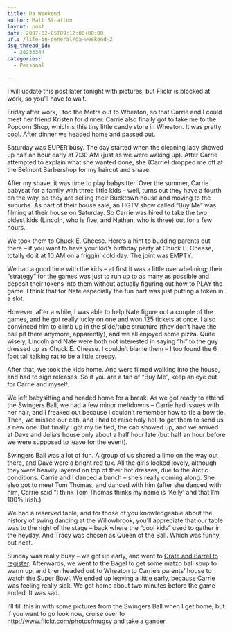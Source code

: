 ```yaml
---
title: Da Weekend
author: Matt Stratton
layout: post
date: 2007-02-05T09:12:00+00:00
url: /life-in-general/da-weekend-2
dsq_thread_id:
  - 28233344
categories:
  - Personal

---
```

I will update this post later tonight with pictures, but Flickr is blocked at work, so you&#8217;ll have to wait.

Friday after work, I too the Metra out to Wheaton, so that Carrie and I could meet her friend Kristen for dinner. Carrie also finally got to take me to the Popcorn Shop, which is this tiny little candy store in Wheaton. It was pretty cool. After dinner we headed home and passed out.

Saturday was SUPER busy. The day started when the cleaning lady showed up half an hour early at 7:30 AM (just as we were waking up). After Carrie attempted to explain what she wanted done, she (Carrie) dropped me off at the Belmont Barbershop for my haircut and shave. 

After my shave, it was time to play babysitter. Over the summer, Carrie babysat for a family with three little kids &#8211; well, turns out they have a fourth on the way, so they are selling their Bucktown house and moving to the suburbs. As part of their house sale, an HGTV show called &#8220;Buy Me&#8221; was filming at their house on Saturday. So Carrie was hired to take the two oldest kids (Lincoln, who is five, and Nathan, who is three) out for a few hours. 

We took them to Chuck E. Cheese. Here&#8217;s a hint to budding parents out there &#8211; if you want to have your kid&#8217;s birthday party at Chuck E. Cheese, totally do it at 10 AM on a friggin&#8217; cold day. The joint was EMPTY. 

We had a good time with the kids &#8211; at first it was a little overwhelming; their &#8220;strategy&#8221; for the games was just to run up to as many as possible and deposit their tokens into them without actually figuring out how to PLAY the game. I think that for Nate especially the fun part was just putting a token in a slot.

However, after a while, I was able to help Nate figure out a couple of the games, and he got really lucky on one and won 125 tickets at once. I also convinced him to climb up in the slide/tube structure (they don&#8217;t have the ball pit there anymore, apparently), and we all enjoyed some pizza. Quite wisely, Lincoln and Nate were both not interested in saying &#8220;hi&#8221; to the guy dressed up as Chuck E. Cheese. I couldn&#8217;t blame them &#8211; I too found the 6 foot tall talking rat to be a little creepy.

After that, we took the kids home. And were filmed walking into the house, and had to sign releases. So if you are a fan of &#8220;Buy Me&#8221;, keep an eye out for Carrie and myself.

We left babysitting and headed home for a break. As we got ready to attend the Swingers Ball, we had a few minor meltdowns &#8211; Carrie had issues with her hair, and I freaked out because I couldn&#8217;t remember how to tie a bow tie. Then, we missed our cab, and I had to raise holy hell to get them to send us a new one. But finally I got my tie tied, the cab showed up, and we arrived at Dave and Julia&#8217;s house only about a half hour late (but half an hour before we were supposed to leave for the event).

Swingers Ball was a lot of fun. A group of us shared a limo on the way out there, and Dave wore a bright red tux. All the girls looked lovely, although they were heavily layered on top of their hot dresses, due to the Arctic conditions. Carrie and I danced a bunch &#8211; she&#8217;s really coming along. She also got to meet Tom Thomas, and danced with him (after she danced with him, Carrie said &#8220;I think Tom Thomas thinks my name is &#8216;Kelly&#8217; and that I&#8217;m 100% Irish.)

We had a reserved table, and for those of you knowledgeable about the history of swing dancing at the Willowbrook, you&#8217;ll appreciate that our table was to the right of the stage &#8211; back where the &#8220;cool kids&#8221; used to gather in the heyday. And Tracy was chosen as Queen of the Ball. Which was funny, but neat.

Sunday was really busy &#8211; we got up early, and went to [Crate and Barrel to register][1]. Afterwards, we went to the Bagel to get some matzo ball soup to warm up, and then headed out to Wheaton to Carrie&#8217;s parents&#8217; house to watch the Super Bowl. We ended up leaving a little early, because Carrie was feeling really sick. We got home about two minutes before the game ended. It was sad.

I&#8217;ll fill this in with some pictures from the Swingers Ball when I get home, but if you want to go look now, cruise over to http://www.flickr.com/photos/mugsy and take a gander.

 [1]: http://www.crateandbarrel.com/gr/guest/viewRegistry.aspx?grid=1618040